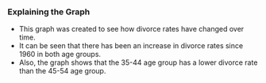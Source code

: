 ### Explaining the Graph
 - This graph was created to see how divorce rates have changed over time.
 - It can be seen that there has been an increase in divorce rates since 1960 in both age groups.
 - Also, the graph shows that the 35-44 age group has a lower divorce rate than the 45-54 age group.